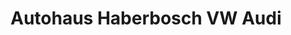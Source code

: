 ---
title: "Autohaus Haberbosch VW Audi"
url: /zellingen/autohaus-haberbosch-vw-audi/
shop: Autowerkstatt
---